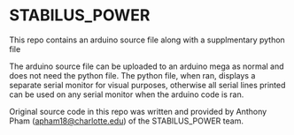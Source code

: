 # STABILUS_POWER
This repo contains an arduino source file along with a supplmentary python file

The arduino source file can be uploaded to an arduino mega as normal and does not need the python file. The python file, when ran, displays a separate serial monitor for visual purposes, otherwise all serial lines printed can be used on any serial monitor when the arduino code is ran.

Original source code in this repo was written and provided by Anthony Pham (apham18@charlotte.edu) of the STABILUS_POWER team.
